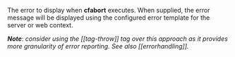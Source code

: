 The error to display when **cfabort** executes. When supplied, the error message will be displayed using the configured error template for the server or web context. 

***Note***: *consider using the [[tag-throw]] tag over this approach as it provides more granularity of error reporting. See also [[errorhandling]].*